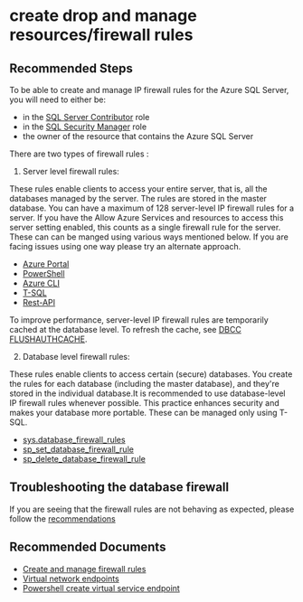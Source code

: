 <properties
	pageTitle="create drop and manage resources/firewall rules"
	description="create drop and manage resources/firewall rules"
	service="microsoft.sql"
	resource="servers"
	authors="emlisa,andikshi"
    ms.author="emlisa,andikshi"
	displayOrder=""
	selfHelpType="generic"
	supportTopicIds="32630421, 32630423, 32630422"
	productPesIds="13491"
	cloudEnvironments="public,blackForest,fairfax,mooncake, usnat, ussec"
	articleId="66d117ce-0066-4e22-96a9-5a931234316c"
	ownershipId="AzureData_AzureSQLDB_Provisioning"
/>

# create drop and manage resources/firewall rules

## **Recommended Steps**

To be able to create and manage IP firewall rules for the Azure SQL Server, you will need to either be:

* in the [SQL Server Contributor](https://docs.microsoft.com/azure/role-based-access-control/built-in-roles#sql-server-contributor) role
* in the [SQL Security Manager](https://docs.microsoft.com/azure/role-based-access-control/built-in-roles#sql-security-manager) role
* the owner of the resource that contains the Azure SQL Server

There are two types of firewall rules :

1. Server level firewall rules:

These rules enable clients to access your entire server, that is, all the databases managed by the server. The rules are stored in the master database. You can have a maximum of 128 server-level IP firewall rules for a server. If you have the Allow Azure Services and resources to access this server setting enabled, this counts as a single firewall rule for the server. These can can be manged using various ways mentioned below. If you are facing issues using one way please try an alternate approach. 

* [Azure Portal](https://docs.microsoft.com/azure/azure-sql/database/firewall-configure?WT.mc_id=pid%3A13491%3Asid%3A32630421%2F#create-and-manage-ip-firewall-rules)
* [PowerShell](https://docs.microsoft.com/powershell/module/az.sql/?view=azps-4.2.0)
* [Azure CLI](https://docs.microsoft.com/cli/azure/sql/server/firewall-rule?view=azure-cli-latest)
* [T-SQL](https://docs.microsoft.com/azure/azure-sql/database/firewall-configure?WT.mc_id=pid%3A13491%3Asid%3A32630421%2F#create-and-manage-ip-firewall-rules)
* [Rest-API](https://docs.microsoft.com/rest/api/sql/firewallrules/createorupdate)

To improve performance, server-level IP firewall rules are temporarily cached at the database level. To refresh the cache, see [DBCC FLUSHAUTHCACHE](https://docs.microsoft.com/sql/t-sql/database-console-commands/dbcc-flushauthcache-transact-sql?redirectedfrom=MSDN&view=azuresqldb-current).

2. Database level firewall rules: 

These rules enable clients to access certain (secure) databases. You create the rules for each database (including the master database), and they're stored in the individual database.It is recommended to use database-level IP firewall rules whenever possible. This practice enhances security and makes your database more portable.
These can be managed only using T-SQL.

* [sys.database_firewall_rules](https://docs.microsoft.com/sql/relational-databases/system-catalog-views/sys-database-firewall-rules-azure-sql-database)
* [sp_set_database_firewall_rule](https://docs.microsoft.com/sql/relational-databases/system-stored-procedures/sp-set-database-firewall-rule-azure-sql-database)
* [sp_delete_database_firewall_rule](https://docs.microsoft.com/sql/relational-databases/system-stored-procedures/sp-delete-database-firewall-rule-azure-sql-database)

## **Troubleshooting the database firewall**

If you are seeing that the firewall rules are not behaving as expected, please follow the [recommendations](https://docs.microsoft.com/azure/azure-sql/database/firewall-configure?WT.mc_id=pid%3A13491%3Asid%3A32630421%2F#troubleshoot-the-database-firewall)

## **Recommended Documents**

* [Create and manage firewall rules](https://docs.microsoft.com/azure/sql-database/sql-database-firewall-configure?WT.mc_id=pid:13491:sid:32630421/)<br>
* [Virtual network endpoints](https://docs.microsoft.com/azure/sql-database/sql-database-vnet-service-endpoint-rule-overview?WT.mc_id=pid:13491:sid:32630421/)<br>
* [Powershell create virtual service endpoint](https://docs.microsoft.com/azure/sql-database/sql-database-vnet-service-endpoint-rule-powershell?WT.mc_id=pid:13491:sid:32630421/)
